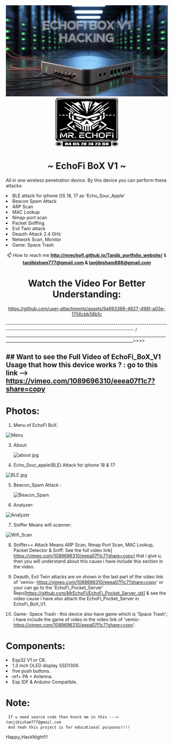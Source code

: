 <div align="center">
    <img src="https://github.com/MrEchoFi/EchoFi_BoX_V1-/blob/main/EchoFi_BoX_V1_Hacking_616fe89b-789a-4dc2-937e-a739a1a39849.png?raw=true" alt="gif" width="700" height="auto" />
</div>

<div align="center">
  <img src="https://github.com/MrEchoFi/MrEchoFi/raw/4274f537dec313ac7dde4403fe0fae24259beade/Mr.EchoFi-New-Logo-with-ASCII.jpg" alt="logo" width="200" height="auto" />
  <h1> ~ EchoFi BoX V1 ~ </h1>
</div>
  <p>
  All in one wireless penetration device. By this device you can perform these attacks:
      <li> BLE attack for iphone OS 18, 17 as 'Echo_Sour_Apple'</li>
       <li> Beacon Spam Attack</li>
       <li> ARP Scan</li>
       <li> MAC Lookup</li>
       <li> Nmap-port scan</li>
       <li> Packet Sniffing</li>
       <li> Evil Twin attack</li>
       <li> Deauth Attack 2.4 GHz</li>
       <li> Network Scan, Monitor</li>
       <li> Game: Space Trash</li>
      
  </p>
<div align="center">


  📫 How to reach me **http://mrechofi.github.io/Tanjib_portfolio_website/** & **tanjibisham777@gmail.com & tanjibisham888@gmail.com**

 # Watch the Video For Better Understanding:

    


https://github.com/user-attachments/assets/9a693386-4627-498f-a03e-1756cbb58b1c


  </div>

-------------------------------------------------------------------------------------------------------------------------------------------- \/  
____________________________________________________________________________________________________________________________________________>>>>
  
## ## Want to see the Full Video of EchoFi_BoX_V1 Usage that how this device works ? : go to this link --> https://vimeo.com/1089696310/eeea07f1c7?share=copy


# Photos: 
  1. Menu of EchoFi BoX:
     
![Menu](https://github.com/user-attachments/assets/d9951da0-0699-402f-9edc-68926a2c64cd)



   3. About:
      
      ![about jpg](https://github.com/user-attachments/assets/24a1bcd9-3fa5-45e9-9310-557e1c70ea78)

   4. Echo_Sour_apple(BLE) Attack for iphone 18 & 17:

 ![BLE jpg](https://github.com/user-attachments/assets/e90d96b6-ce7e-406d-a354-f9faa0093ee7)

   5. Beacon_Spam Attack :

        ![Beacon_Spam](https://github.com/user-attachments/assets/9958fb42-73bc-4647-88f8-430861af876a)

   6. Analyzer:

![Analyzer](https://github.com/user-attachments/assets/93b9bee9-0c27-4d01-b659-854cd2fa23e6)


  7. Sniffer Means wifi scanner:

     
![Wifi_Scan](https://github.com/user-attachments/assets/b4bee2ee-3480-40a8-a316-c9f121a6c114)

8. Sniffer++ Attack Means ARP Scan, Nmap Port Scan, MAC Lookup, Packet Detector & Sniff:
    See the full video link[ https://vimeo.com/1089696310/eeea07f1c7?share=copy] that i give u, then you will understand about this cause i have include this section in the video. 


9. Deauth, Evil Twin attacks are on shown in the last part of the video link of 'vemio-  https://vimeo.com/1089696310/eeea07f1c7?share=copy' or your can go to the 'EchoFi_Pocket_Server' Repo[https://github.com/MrEchoFi/EchoFi_Pocket_Server..git] & see the video cause i have also attach the EchoFi_Pocket_Server in EchoFi_BoX_V1.

10. Game- Space Trash : this device also have game which is 'Space Trash'; i have include the game of video in the video link of 'vemio-  https://vimeo.com/1089696310/eeea07f1c7?share=copy'.
    
# Components: 
   
 <li>  Esp32 V1 or C6.</li>
 <li> 1.3 inch OLED display SSD1306.</li>
 <li> five push buttons. </li>
 <li> nrf+ PA + Antenna. </li>
 <li> Esp IDF & Arduino Compatible.</li>
       
   
# Note: 
     If u need source code then knock me in this ---> tanjibisham777@gmail.com
     And Yeah this project is for educational purposes!!!!
   
Happy_HackNight!!!
